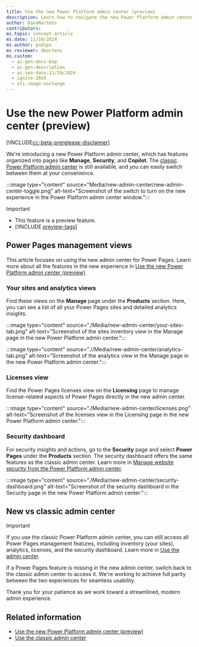 ```yaml
---
title: Use the new Power Platform admin center (preview)
description: Learn how to navigate the new Power Platform admin center for Power Pages to manage sites, view analytics, handle licenses, and ensure security effortlessly.
author: DanaMartens
contributors:
ms.topic: concept-article
ms.date: 11/19/2024
ms.author: pudupa
ms.reviewer: dmartens
ms.custom:
  - ai-gen-docs-bap
  - ai-gen-description
  - ai-seo-date:11/19/2024
  - ignite-2024
  - sfi-image-nochange
---
```


# Use the new Power Platform admin center (preview)

[!INCLUDE[cc-beta-prerelease-disclaimer](../includes/cc-beta-prerelease-disclaimer.md)]

We're introducing a new Power Platform admin center, which has features organized into pages like **Manage**, **Security**, and **Copilot**. The [classic Power Platform admin center](admin-overview.md) is still available, and you can easily switch between them at your convenience.

:::image type="content" source="Media/new-admin-center/new-admin-center-toggle.png" alt-text="Screenshot of the switch to turn on the new experience in the Power Platform admin center window.":::

> [!IMPORTANT]
>
> - This feature is a preview feature.
> - [!INCLUDE [preview-tags](../includes/cc-preview-features-definition.md)]

## Power Pages management views

This article focuses on using the new admin center for Power Pages. Learn more about all the features in the new experience in [Use the new Power Platform admin center (preview)](/power-platform/admin/new-admin-center).

### Your sites and analytics views

Find these views on the **Manage** page under the **Products** section. Here, you can see a list of all your Power Pages sites and detailed analytics insights.

:::image type="content" source="./Media/new-admin-center/your-sites-tab.png" alt-text="Screenshot of the sites inventory view in the Manage page in the new Power Platform admin center.":::

:::image type="content" source=".//Media/new-admin-center/analytics-tab.png" alt-text="Screenshot of the analytics view in the Manage page in the new Power Platform admin center.":::

### Licenses view

Find the Power Pages licenses view on the **Licensing** page to manage license-related aspects of Power Pages directly in the new admin center.

:::image type="content" source="./Media/new-admin-center/licenses.png" alt-text="Screenshot of the licenses view in the Licensing page in the new Power Platform admin center.":::

### Security dashboard

For security insights and actions, go to the **Security** page and select **Power Pages** under the **Products** section. The security dashboard offers the same features as the classic admin center. Learn more in [Manage website security from the Power Platform admin center](./admin-center-security.md).

:::image type="content" source="./Media/new-admin-center/security-dashboard.png" alt-text="Screenshot of the security dashboard in the Security page in the new Power Platform admin center.":::

## New vs classic admin center

> [!IMPORTANT]
> If you use the classic Power Platform admin center, you can still access all Power Pages management features, including inventory (your sites), analytics, licenses, and the security dashboard. Learn more in [Use the admin center](./admin-overview.md).

If a Power Pages feature is missing in the new admin center, switch back to the classic admin center to access it. We're working to achieve full parity between the two experiences for seamless usability.

Thank you for your patience as we work toward a streamlined, modern admin experience.

## Related information

- [Use the new Power Platform admin center (preview)](/power-platform/admin/new-admin-center)
- [Use the classic admin center](./admin-overview.md)
